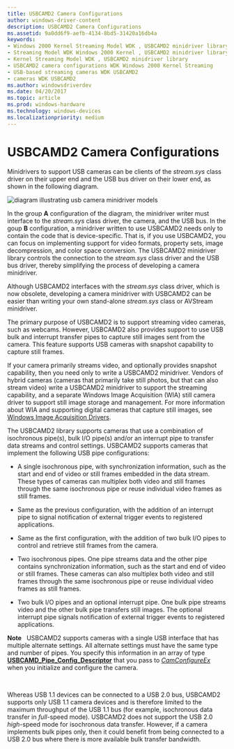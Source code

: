 ```yaml
---
title: USBCAMD2 Camera Configurations
author: windows-driver-content
description: USBCAMD2 Camera Configurations
ms.assetid: 9a0dd6f9-aefb-4134-8bd5-31420a16db4a
keywords:
- Windows 2000 Kernel Streaming Model WDK , USBCAMD2 minidriver library
- Streaming Model WDK Windows 2000 Kernel , USBCAMD2 minidriver library
- Kernel Streaming Model WDK , USBCAMD2 minidriver library
- USBCAMD2 camera configurations WDK Windows 2000 Kernel Streaming
- USB-based streaming cameras WDK USBCAMD2
- cameras WDK USBCAMD2
ms.author: windowsdriverdev
ms.date: 04/20/2017
ms.topic: article
ms.prod: windows-hardware
ms.technology: windows-devices
ms.localizationpriority: medium
---
```


# USBCAMD2 Camera Configurations


Minidrivers to support USB cameras can be clients of the *stream.sys* class driver on their upper end and the USB bus driver on their lower end, as shown in the following diagram.

![diagram illustrating usb camera minidriver models](images/usbimdev.png)

In the group **A** configuration of the diagram, the minidriver writer must interface to the *stream.sys* class driver, the camera, and the USB bus. In the goup **B** configuration, a minidriver written to use USBCAMD2 needs only to contain the code that is device-specific. That is, if you use USBCAMD2, you can focus on implementing support for video formats, property sets, image decompression, and color space conversion. The USBCAMD2 minidriver library controls the connection to the *stream.sys* class driver and the USB bus driver, thereby simplifying the process of developing a camera minidriver.

Although USBCAMD2 interfaces with the *stream.sys* class driver, which is now obsolete, developing a camera minidriver with USBCAMD2 can be easier than writing your own stand-alone *stream.sys* class or AVStream minidriver.

The primary purpose of USBCAMD2 is to support streaming video cameras, such as webcams. However, USBCAMD2 also provides support to use USB bulk and interrupt transfer pipes to capture still images sent from the camera. This feature supports USB cameras with snapshot capability to capture still frames.

If your camera primarily streams video, and optionally provides snapshot capability, then you need only to write a USBCAMD2 minidriver. Vendors of hybrid cameras (cameras that primarily take still photos, but that can also stream video) write a USBCAMD2 minidriver to support the streaming capability, and a separate Windows Image Acquisition (WIA) still camera driver to support still image storage and management. For more information about WIA and supporting digital cameras that capture still images, see [Windows Image Acquisition Drivers](https://msdn.microsoft.com/library/windows/hardware/ff553346).

The USBCAMD2 library supports cameras that use a combination of isochronous pipe(s), bulk I/O pipe(s) and/or an interrupt pipe to transfer data streams and control settings. USBCAMD2 supports cameras that implement the following USB pipe configurations:

-   A single isochronous pipe, with synchronization information, such as the start and end of video or still frames embedded in the data stream. These types of cameras can multiplex both video and still frames through the same isochronous pipe or reuse individual video frames as still frames.

-   Same as the previous configuration, with the addition of an interrupt pipe to signal notification of external trigger events to registered applications.

-   Same as the first configuration, with the addition of two bulk I/O pipes to control and retrieve still frames from the camera.

-   Two isochronous pipes. One pipe streams data and the other pipe contains synchronization information, such as the start and end of video or still frames. These cameras can also multiplex both video and still frames through the same isochronous pipe or reuse individual video frames as still frames.

-   Two bulk I/O pipes and an optional interrupt pipe. One bulk pipe streams video and the other bulk pipe transfers still images. The optional interrupt pipe signals notification of external trigger events to registered applications.

**Note**   USBCAMD2 supports cameras with a single USB interface that has multiple alternate settings. All alternate settings must have the same type and number of pipes. You specify this information in an array of type [**USBCAMD\_Pipe\_Config\_Descriptor**](https://msdn.microsoft.com/library/windows/hardware/ff568623) that you pass to [*CamConfigureEx*](https://msdn.microsoft.com/library/windows/hardware/ff557605) when you initialize and configure the camera.

 

Whereas USB 1.1 devices can be connected to a USB 2.0 bus, USBCAMD2 supports only USB 1.1 camera devices and is therefore limited to the maximum throughput of the USB 1.1 bus (for example, isochronous data transfer in *full*-speed mode). USBCAMD2 does not support the USB 2.0 *high*-speed mode for isochronous data transfer. However, if a camera implements bulk pipes only, then it could benefit from being connected to a USB 2.0 bus where there is more available bulk transfer bandwidth.

 

 




